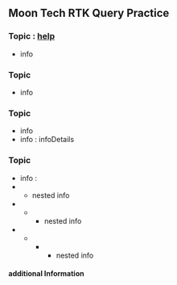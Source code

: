 ## Moon Tech RTK Query Practice

### Topic : [help]()

- info

### Topic

- info

### Topic

- info
- info : infoDetails

### Topic

- info :
- - nested info
- - - nested info
- - - - nested info

#### additional Information
